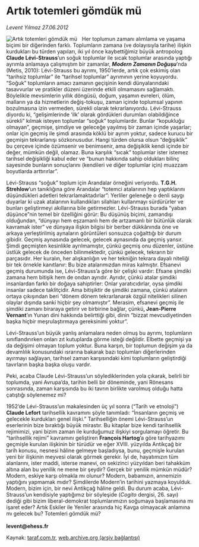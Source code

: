 # Artık totemleri gömdük mü

*Levent Yılmaz 27.06.2012*

<div class="yazi"><img align="left" alt="Artık totemleri gömdük mü" border="0" src="http://www.taraf.com.tr/fotoraflar/makaleler/artik-totemleri-gomduk-mu_4030_orijinal.jpg" style="border-right-width:10px; border-color:#FFFFFF"/><p>Her toplumun zamanı alımlama ve yaşama biçimi bir diğerinden farklı. Toplumların zamana (ve dolayısıyla tarihe) ilişkin kurdukları bu türden yapıları, iki yıl önce kaybettiğimiz büyük antropolog <b>Claude Lévi-Strauss</b>’un soğuk toplumlar ile sıcak toplumlar arasında yaptığı ayrımla anlamaya çalışmıştım bir zamanlar, <b><i>Modern Zamanın Doğuşu</i></b>’nda (Metis, 2010): Lévi-Strauss bu ayrımı, 1950’lerde, artık çok eskimiş olan “tarihsiz toplumlar” ile “tarihsel toplumlar” ayrımının yerine koyuyordu. “Soğuk” toplumların amacı zamanın geçişinin kendi dünyalarındaki tasavvurlar ve pratikler düzeni üzerinde etkili olmamasını sağlamaktı. Böylelikle mevsimlerin yıllık döngüsü, doğum, yaşamın evreleri, ölüm, malların ya da hizmetlerin değiş-tokuşu, zaman içinde toplumsal yapının bozulmasına izin vermeden, sürekli olarak tekrarlanıyordu. Lévi-Strauss diyordu ki, “gelişimlerinde ‘ilk’ olarak gördükleri durumları olabildiğince sürekli” kılmak isteyen toplumlar “soğuk” toplumlardır. Bunlar “kopukluğu olmayan”, geçmişe, şimdiye ve geleceğe yayılmış bir zaman içinde yaşarlar; onlar için geçmiş ile şimdi arasında köklü bir ayrım yoktur, sadece kurucu bir geçmişin tekrarlanışı sözkonusudur. Hangi türden olursa olsun “değişiklik” bu çerçeve içinde özümsenir ve benimsenir, ama değişiklik kendi içinde bir değer, mümkün değil, olamaz. Buna karşılık “sıcak” toplumlar ister istemez tarihsel değişikliği kabul eder ve “bunun hakkında sahip oldukları bilinç sayesinde bunların sonuçlarını (kendileri ve diğer toplumlar için) muazzam boyutlarda arttırırlar”.</p>
<p>Lévi-Strauss “soğuk” toplum için Arandalar örneğini veriyordu. <b>T.G.H. Strehlow</b>’un tanıklığına göre Arandalar “totemci atalarının hep yaptıklarını düşündükleri adetleri tekrarlamaktadırlar”: Yerliler geleneğe o denli saygı duyarlar ki uzak atalarının kullandıkları silahları kullanmayı sürdürürler ve bunları geliştirmeyi akıllarına bile getirmezler. Lévi-Strauss burada “yaban düşünce”nin temel bir özelliğini görür: Bu düşünüş biçimi, zamandışı olduğundan, “dünyayı hem eşzamanlı hem de artzamanlı bir bütünlük olarak kavramak ister” ve dünyaya ilişkin bilgisi bir berber dükkânında öne ve arkaya yerleştirilmiş aynaların görüntüleri sonsuzca çoğalttığı bir durum gibidir. Geçmiş aynasında gelecek, gelecek aynasında da geçmiş yansır. Şimdi geçmişten kesinlikle ayrılmamıştır, çünkü geçmiş onu düzenler, üstüne üstlük gelecek de önceden bilinmektedir, çünkü gelecek, tekrarın bir parçasıdır. Her kuralın, her alışkanlığın ve her tekniğin tekrara dayalı niteliği bir tek örnekle kanıtlanır: Bu bize atalarımızdan miras kalmıştır. Efsanevi geçmiş durumunda ise, Lévi-Strauss’a göre bir çelişki vardır: Efsane şimdiki zamana hem bitişik hem de ondan ayrıdır. Ayrıdır, çünkü atalar şimdiki insanlardan farklı bir doğaya sahiptirler: Onlar yaratıcıdırlar, oysa şimdiki insanlar sadece taklitçidir. Ama bitişiktir de şimdiki zamana, çünkü ataların ortaya çıkışından beri “dönem dönem tekrarlanarak özgül nitelikleri silinen olaylar dışında sanki hiçbir şey olmamıştır”. Merasim, efsanevi geçmiş ile şimdiki zamanı biraraya getirir ve birbirine bağlar, çünkü<b>, Jean-Pierre Vernant</b>’ın Yunan dini hakkında belirttiği gibi, dinin “bizzat mevcudiyetinden başka hiçbir meşrulaştırmaya gereksinimi yoktur”. </p>
<p>Lévi-Strauss’un büyük yanlış anlamalara neden olmuş bu ayrımı, toplumların sınıflandırırken onları zıt kutuplarda görme isteği değildir. Elbette geçmişi ya da değişimi olmayan toplum yoktur. Buna karşın, bir toplumun değişim ya da devamlılık konusundaki ısrarına bakarak bazı toplumları diğerlerinden ayırmayı sağlayan, tarihsel zaman karşısındaki kimi toplumların geliştirdiği tavırların başka başka oluşu vardır.</p>
<p>Peki, acaba Claude Lévi-Strauss’un söylediklerinden yola çıkarak, belirli bir toplumda, yani Avrupa’da, tarihin belli bir döneminde, yani Rönesans sonrasında, zaman karşısında bu iki tavrın birlikte varolmuş olduğu hatta çatıştığı söylenemez mi?</p>
<p>1952’de Lévi-Strauss’un makalesinden üç yıl sonra (“Tarih ve etnoloji”) <b>Claude Lefort</b> tarihsellik kavramını şöyle tanımladı: “İnsanların geçmiş ve gelecekle kurdukları genel ilişki.” Tarihselliğin önemi Lévi-Strauss’un eserlerinin bize bıraktığı büyük mirastır. Bu kitaplar bize kendi tarihsellik rejimimizi, yani bizim zaman ile kurduğumuz ilişkiyi sorgulamayı öğretir. Bu “tarihsellik rejimi” kavramını geliştiren <b>François Hartog</b>’a göre tarihyazımı geçmişle kurulan ilişkinin bir türüdür ve eğer XVIII. yüzyılda Antikçağ bir tarih konusu, nesnesi hâline gelmeye başladıysa, bunu, geçmişle kurulan yeni bir ilişkinin meyvesi olarak görmek gerekir. İyi de, hayatımızın tüm alanlarını, ister maddi, isterse manevi, on sekizinci yüzyıldan beri tahakküm altına alan bu yenilik ne mene bir şeydir? Gerçek bir yenilik mümkün müdür? Modern, eskiye karşı olmakla mı olunur? Modern, babamızın, annemizin yaptığını yapmamak mıdır? Şimdilerde Modern’in tarihini yazmaya koyulduk. Modern, bizim için, bir nevi Antikçağ hâline geldi. Bu durum acaba, Lévi-Strauss’un kendisiyle yaptığımız bir söyleşide (<i>Cogito</i> dergisi, 26. sayı) dediği gibi bizim liberal-demokrat toplumlarımızın soğumaya başlamasına mı işaret eder? Artık Eskiler ile Yeniler arasında hiç Kavga olmayacak anlamına mı gelecek bu? Totemleri gömdük mü?<br/><br/><b>levent@ehess.fr</b></p>
</div>

Kaynak: [taraf.com.tr](http://www.taraf.com.tr/levent-yilmaz/makale-artik-totemleri-gomduk-mu.htm), [web.archive.org (arşiv bağlantısı)](http://web.archive.org/web/20131107140428/http://www.taraf.com.tr/levent-yilmaz/makale-artik-totemleri-gomduk-mu.htm)
